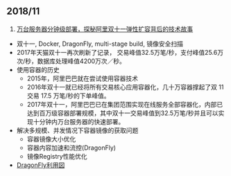 
## 2018/11

1. [万台服务器分钟级部署，探秘阿里双十一弹性扩容背后的技术故事](https://m.aliyun.com/yunqi/articles/672534)
  - 双十一, Docker, DragonFly, multi-stage build, 镜像安全扫描
  - 2017年天猫双十一再次刷新了记录， 交易峰值32.5万笔/秒，支付峰值25.6万次/秒，数据库处理峰值4200万次／秒。
  - 使用容器的历史
    - 2015年，阿里巴巴就在尝试使用容器技术
    - 2016年双十一就已经将所有交易核心应用容器化，几十万容器撑起了双 11 交易 17.5 万笔/秒的下单峰值。
    - 2017年双十一，阿里巴巴已在集团范围实现在线服务全部容器化，内部已达到百万级容器部署规模，其中双十一交易峰值到32.5万笔/秒并且可以实现十分钟内万台服务器的快速部署。
  - 解决多规模、并发情况下容器镜像的获取问题
    - 容器镜像大小优化
    - 容器内容加速和流控(DragonFly)
    - 镜像Registry性能优化
  - [DragonFly利用図](https://yqfile.alicdn.com/0a00620238c0af763c7610900d370c6ea37d2892.png)
